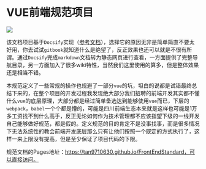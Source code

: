 # VUE前端规范项目

 <p align="left">
     <img src="https://img.shields.io/badge/docsify-10.0.2-green.svg" />
 </p>  


该文档项目基于`Docsify`实现（[参考文档](https://docsify.js.org/#/?id=docsify)），选择它的原因无非是简单简直不要太好用，你去试试`gitbook`就知道什么是绝望了，反正效果也还可以就是不很有所谓。通过`Docsify`完成`markdown`文档转为静态网页进行查看，一方面提供了完整导航目录，另一方面加入了很多wiki特性，当然我们这里使用的算多，但是整体效果还是相当不错。

本规范定义了一些常规的操作也规避了一部分`vue`的坑，坦白的说都是试错最终总结下来的，在整个项目的开发过程我发现绝大部分我们招聘的前端开发其实都不懂什么`vue`的底层原理，大部分都是经过简单备选达到能够使用`vue`而已，下层的`webpack`，`babel`一个个都是懵的，可能是四川前端生态本来就是这样也可能是1万多工资找不到什么高手，反正无论如何作为技术管理都不应该指望下级的一线开发自己能够做好规范，都是假的。定义规范的目的肯定不是没事找事，而是很多情况下无法系统性的教会前端开发底层那么只有让他们按照一个既定的方式执行了，这样一来上限没有提高，但是至少保证了项目代码的下限。

规范文档的Pages地址：https://tan9710630.github.io/FrontEndStandard，可以直接访问。